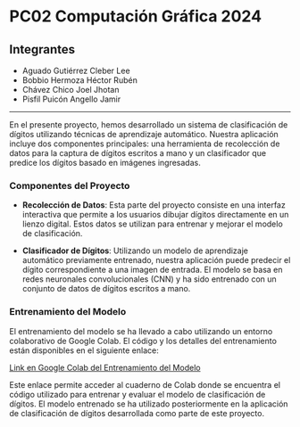# PC02 Computación Gráfica 2024

## Integrantes
- Aguado Gutiérrez Cleber Lee
- Bobbio Hermoza Héctor Rubén
- Chávez Chico Joel Jhotan
- Pisfil Puicón Angello Jamir

---

En el presente proyecto, hemos desarrollado un sistema de clasificación de dígitos utilizando técnicas de aprendizaje automático. Nuestra aplicación incluye dos componentes principales: una herramienta de recolección de datos para la captura de dígitos escritos a mano y un clasificador que predice los dígitos basado en imágenes ingresadas.

### Componentes del Proyecto

- **Recolección de Datos**: Esta parte del proyecto consiste en una interfaz interactiva que permite a los usuarios dibujar dígitos directamente en un lienzo digital. Estos datos se utilizan para entrenar y mejorar el modelo de clasificación.

- **Clasificador de Dígitos**: Utilizando un modelo de aprendizaje automático previamente entrenado, nuestra aplicación puede predecir el dígito correspondiente a una imagen de entrada. El modelo se basa en redes neuronales convolucionales (CNN) y ha sido entrenado con un conjunto de datos de dígitos escritos a mano.

### Entrenamiento del Modelo

El entrenamiento del modelo se ha llevado a cabo utilizando un entorno colaborativo de Google Colab. El código y los detalles del entrenamiento están disponibles en el siguiente enlace:

[Link en Google Colab del Entrenamiento del Modelo](https://colab.research.google.com/drive/1vOsnv_zy6AfkkKeSxr0cZG5n0uMGba_F?usp=sharing)

Este enlace permite acceder al cuaderno de Colab donde se encuentra el código utilizado para entrenar y evaluar el modelo de clasificación de dígitos. El modelo entrenado se ha utilizado posteriormente en la aplicación de clasificación de dígitos desarrollada como parte de este proyecto.